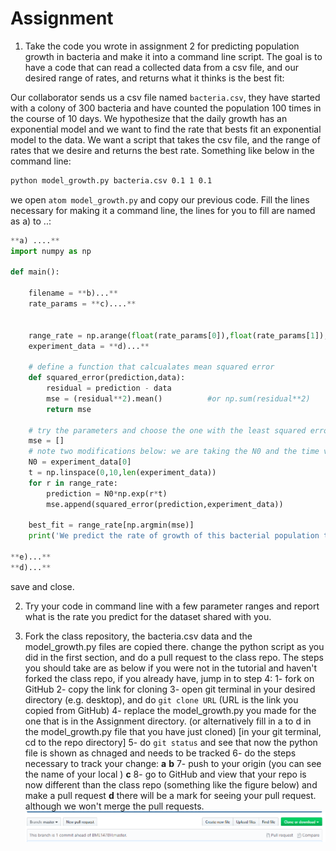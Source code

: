 # Assignment

1) Take the code you wrote in assignment 2 for predicting population growth in bacteria and make it into a command line script.
The goal is to have a code that can read a collected data from a csv file, and our desired range of rates, and returns what it thinks is the best fit:

Our collaborator sends us a csv file named `bacteria.csv`, they have started with a colony of 300 bacteria and have counted the population 100 times in the course of 10 days. We hypothesize that the daily growth has an exponential model and we want to find the rate that bests fit an exponential model to the data. We want a script that takes the csv file, and the range of rates that we desire and returns the best rate. Something like below in the command line:

```bash
python model_growth.py bacteria.csv 0.1 1 0.1
```
we open `atom model_growth.py` and copy our previous code. Fill the lines necessary for making it a command line, the lines for you to fill are named as a) to ..:

```Python
**a) ....**
import numpy as np

def main():

    filename = **b)...**
    rate_params = **c)....**


    range_rate = np.arange(float(rate_params[0]),float(rate_params[1]),float(rate_params[2])) #here we made a slight change: since the parameters that are read by sys library are strings, we have to convert them to floats.
    experiment_data = **d)...**

    # define a function that calcualates mean squared error
    def squared_error(prediction,data):
        residual = prediction - data
        mse = (residual**2).mean()          #or np.sum(residual**2)
        return mse

    # try the parameters and choose the one with the least squared error
    mse = []
    # note two modifications below: we are taking the N0 and the time vector from data
    N0 = experiment_data[0]
    t = np.linspace(0,10,len(experiment_data))
    for r in range_rate:
        prediction = N0*np.exp(r*t)
        mse.append(squared_error(prediction,experiment_data))

    best_fit = range_rate[np.argmin(mse)]
    print('We predict the rate of growth of this bacterial population to be',best_fit)

**e)...**
**d)...**
```
save and close.

2) Try your code in command line with a few parameter ranges and report what is the rate you predict for the dataset shared with you.

3) Fork the class repository, the bacteria.csv data and the model_growth.py files are copied there. change the python script as you did in the first section, and do a pull request to the class repo. The steps you should take are as below if you were not in the tutorial and haven't forked the class repo, if you already have, jump in to step 4:
  1- fork on GitHub
  2- copy the link for cloning
  3- open git terminal in your desired directory (e.g. desktop), and do `git clone URL` (URL is the link you copied from GitHub)
  4- replace the model_growth.py you made for the one that is in the Assignment directory. (or alternatively fill in a to d in the model_growth.py file that you have just cloned)
  [in your git terminal, cd to the repo directory]
  5- do `git status` and see that now the python file is shown as chnaged and needs to be tracked
  6- do the steps necessary to track your change:
  **a**
  **b**
  7- push to your origin (you can see the name of your local )
  **c**
  8- go to GitHub and view that your repo is now different than the class repo (something like the figure below) and make a pull request
  **d** there will be a mark for seeing your pull request. although we won't merge the pull requests.
![Figure showing the github repo pull request](PR.png)
